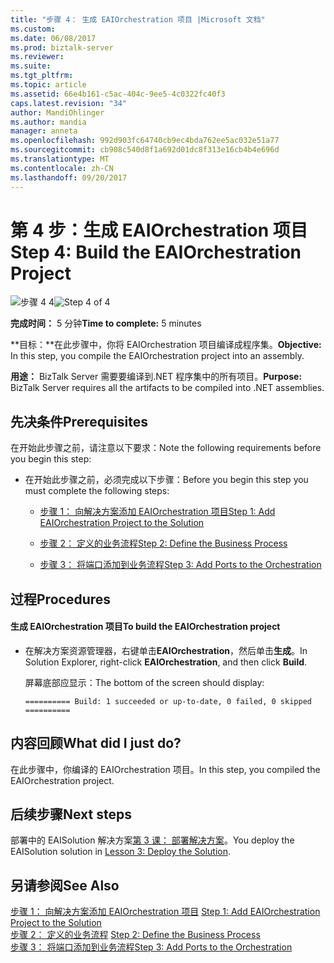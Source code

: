 ```yaml
---
title: "步骤 4： 生成 EAIOrchestration 项目 |Microsoft 文档"
ms.custom: 
ms.date: 06/08/2017
ms.prod: biztalk-server
ms.reviewer: 
ms.suite: 
ms.tgt_pltfrm: 
ms.topic: article
ms.assetid: 66e4b161-c5ac-404c-9ee5-4c0322fc40f3
caps.latest.revision: "34"
author: MandiOhlinger
ms.author: mandia
manager: anneta
ms.openlocfilehash: 992d903fc64740cb9ec4bda762ee5ac032e51a77
ms.sourcegitcommit: cb908c540d8f1a692d01dc8f313e16cb4b4e696d
ms.translationtype: MT
ms.contentlocale: zh-CN
ms.lasthandoff: 09/20/2017
---
```

# <a name="step-4-build-the-eaiorchestration-project"></a><span data-ttu-id="ec276-102">第 4 步：生成 EAIOrchestration 项目</span><span class="sxs-lookup"><span data-stu-id="ec276-102">Step 4: Build the EAIOrchestration Project</span></span>
<span data-ttu-id="ec276-103">![步骤 4 4](../adapters-and-accelerators/adapter-oracle-ebs/media/step-4of4.gif "Step_4of4")</span><span class="sxs-lookup"><span data-stu-id="ec276-103">![Step 4 of 4](../adapters-and-accelerators/adapter-oracle-ebs/media/step-4of4.gif "Step_4of4")</span></span>  
  
 <span data-ttu-id="ec276-104">**完成时间：** 5 分钟</span><span class="sxs-lookup"><span data-stu-id="ec276-104">**Time to complete:** 5 minutes</span></span>  
  
 <span data-ttu-id="ec276-105">**目标：**在此步骤中，你将 EAIOrchestration 项目编译成程序集。</span><span class="sxs-lookup"><span data-stu-id="ec276-105">**Objective:** In this step, you compile the EAIOrchestration project into an assembly.</span></span>  
  
 <span data-ttu-id="ec276-106">**用途：** BizTalk Server 需要要编译到.NET 程序集中的所有项目。</span><span class="sxs-lookup"><span data-stu-id="ec276-106">**Purpose:** BizTalk Server requires all the artifacts to be compiled into .NET assemblies.</span></span>  
  
## <a name="prerequisites"></a><span data-ttu-id="ec276-107">先决条件</span><span class="sxs-lookup"><span data-stu-id="ec276-107">Prerequisites</span></span>  
 <span data-ttu-id="ec276-108">在开始此步骤之前，请注意以下要求：</span><span class="sxs-lookup"><span data-stu-id="ec276-108">Note the following requirements before you begin this step:</span></span>  
  
-   <span data-ttu-id="ec276-109">在开始此步骤之前，必须完成以下步骤：</span><span class="sxs-lookup"><span data-stu-id="ec276-109">Before you begin this step you must complete the following steps:</span></span>  
  
    -   [<span data-ttu-id="ec276-110">步骤 1： 向解决方案添加 EAIOrchestration 项目</span><span class="sxs-lookup"><span data-stu-id="ec276-110">Step 1: Add EAIOrchestration Project to the Solution</span></span>](../core/step-1-add-eaiorchestration-project-to-the-solution.md)  
  
    -   [<span data-ttu-id="ec276-111">步骤 2： 定义的业务流程</span><span class="sxs-lookup"><span data-stu-id="ec276-111">Step 2: Define the Business Process</span></span>](../core/step-2-define-the-business-process.md)  
  
    -   [<span data-ttu-id="ec276-112">步骤 3： 将端口添加到业务流程</span><span class="sxs-lookup"><span data-stu-id="ec276-112">Step 3: Add Ports to the Orchestration</span></span>](../core/step-3-add-ports-to-the-orchestration.md)  
  
## <a name="procedures"></a><span data-ttu-id="ec276-113">过程</span><span class="sxs-lookup"><span data-stu-id="ec276-113">Procedures</span></span>  
  
#### <a name="to-build-the-eaiorchestration-project"></a><span data-ttu-id="ec276-114">生成 EAIOrchestration 项目</span><span class="sxs-lookup"><span data-stu-id="ec276-114">To build the EAIOrchestration project</span></span>  
  
-   <span data-ttu-id="ec276-115">在解决方案资源管理器，右键单击**EAIOrchestration**，然后单击**生成**。</span><span class="sxs-lookup"><span data-stu-id="ec276-115">In Solution Explorer, right-click **EAIOrchestration**, and then click **Build**.</span></span>  
  
     <span data-ttu-id="ec276-116">屏幕底部应显示：</span><span class="sxs-lookup"><span data-stu-id="ec276-116">The bottom of the screen should display:</span></span>  
  
    ```  
    ========== Build: 1 succeeded or up-to-date, 0 failed, 0 skipped ==========  
    ```  
  
## <a name="what-did-i-just-do"></a><span data-ttu-id="ec276-117">内容回顾</span><span class="sxs-lookup"><span data-stu-id="ec276-117">What did I just do?</span></span>  
 <span data-ttu-id="ec276-118">在此步骤中，你编译的 EAIOrchestration 项目。</span><span class="sxs-lookup"><span data-stu-id="ec276-118">In this step, you compiled the EAIOrchestration project.</span></span>  
  
## <a name="next-steps"></a><span data-ttu-id="ec276-119">后续步骤</span><span class="sxs-lookup"><span data-stu-id="ec276-119">Next steps</span></span>  
 <span data-ttu-id="ec276-120">部署中的 EAISolution 解决方案[第 3 课： 部署解决方案](../core/lesson-3-deploy-the-solution.md)。</span><span class="sxs-lookup"><span data-stu-id="ec276-120">You deploy the EAISolution solution in [Lesson 3: Deploy the Solution](../core/lesson-3-deploy-the-solution.md).</span></span>  
  
## <a name="see-also"></a><span data-ttu-id="ec276-121">另请参阅</span><span class="sxs-lookup"><span data-stu-id="ec276-121">See Also</span></span>  
 <span data-ttu-id="ec276-122">[步骤 1： 向解决方案添加 EAIOrchestration 项目](../core/step-1-add-eaiorchestration-project-to-the-solution.md) </span><span class="sxs-lookup"><span data-stu-id="ec276-122">[Step 1: Add EAIOrchestration Project to the Solution](../core/step-1-add-eaiorchestration-project-to-the-solution.md) </span></span>  
 <span data-ttu-id="ec276-123">[步骤 2： 定义的业务流程](../core/step-2-define-the-business-process.md) </span><span class="sxs-lookup"><span data-stu-id="ec276-123">[Step 2: Define the Business Process](../core/step-2-define-the-business-process.md) </span></span>  
 [<span data-ttu-id="ec276-124">步骤 3： 将端口添加到业务流程</span><span class="sxs-lookup"><span data-stu-id="ec276-124">Step 3: Add Ports to the Orchestration</span></span>](../core/step-3-add-ports-to-the-orchestration.md)